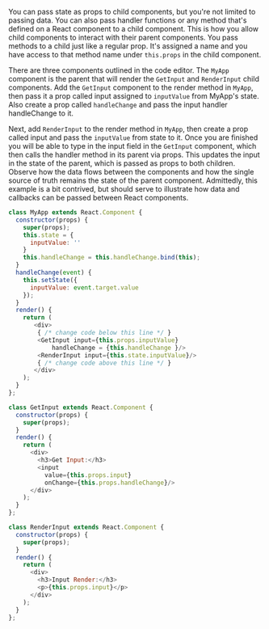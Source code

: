 You can pass state as props to child components, but you're not limited to passing data. 
You can also pass handler functions or any method that's defined on a React component to a child component. 
This is how you allow child components to interact with their parent components. 
You pass methods to a child just like a regular prop. 
It's assigned a name and you have access to that method name under `this.props` in the child component.


There are three components outlined in the code editor. 
The `MyApp` component is the parent that will render the `GetInput` and `RenderInput` child components. 
Add the `GetInput` component to the render method in `MyApp`, 
then pass it a prop called input assigned to `inputValue` from MyApp's state. 
Also create a prop called `handleChange` and pass the input handler handleChange to it.

Next, add `RenderInput` to the render method in `MyApp`, then create a prop called input and pass the `inputValue` from state to it. 
Once you are finished you will be able to type in the input field in the `GetInput` component, 
which then calls the handler method in its parent via props. This updates the input in the state of the parent, 
which is passed as props to both children. Observe how the data flows between the components and how the single source of truth remains the state of the parent component. Admittedly, 
this example is a bit contrived, but should serve to illustrate how data and callbacks can be passed between React components.

```js
class MyApp extends React.Component {
  constructor(props) {
    super(props);
    this.state = {
      inputValue: ''
    }
    this.handleChange = this.handleChange.bind(this);
  }
  handleChange(event) {
    this.setState({
      inputValue: event.target.value
    });
  }
  render() {
    return (
       <div>
        { /* change code below this line */ }
        <GetInput input={this.props.inputValue}
            handleChange = {this.handleChange }/>
        <RenderInput input={this.state.inputValue}/>
        { /* change code above this line */ }
       </div>
    );
  }
};

class GetInput extends React.Component {
  constructor(props) {
    super(props);
  }
  render() {
    return (
      <div>
        <h3>Get Input:</h3>
        <input
          value={this.props.input}
          onChange={this.props.handleChange}/>
      </div>
    );
  }
};

class RenderInput extends React.Component {
  constructor(props) {
    super(props);
  }
  render() {
    return (
      <div>
        <h3>Input Render:</h3>
        <p>{this.props.input}</p>
      </div>
    );
  }
};
